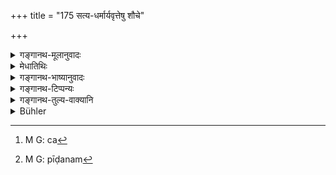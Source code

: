 +++
title = "175 सत्य-धर्मार्यवृत्तेषु शौचे"

+++

<details><summary>गङ्गानथ-मूलानुवादः</summary>

He shall always delight in truthfulness, Law and right conduct, as also in ceanliness (cleanliness?); he shall govern his pupils in accordance with law,—with his speech arms, and belly duly controlled.—(175)
</details>

<details><summary>मेधातिथिः</summary>

**सत्यं** यथादृष्टार्थवादिता । **धर्मः** श्रुतिविषयौ विधिप्रतिषेधौ । सत्यस्य ताद्रूप्ये ऽपि बेदेन निर्देशो ऽतिशयार्थः । अनृतं पुरुषाणां स्वभावभूतम् । अतो यत्नेन पुनः पुनः प्रतिषिध्यते । **आर्यवृत्तं** सदाचारः । **आर्याः** शिष्टास् तेषां **वृत्तम्** आचरितम् । तत्र **आरमेत्** । रतिः परितोषः । एतेष्व् अर्थेषु परितोषो ऽनेन विधीयते । अन्यान् अप्य् एवम् आचारान् दृष्ट्वा मनःप्रसादं कुर्यात् । **शिष्याश्** चैव[^२३३] भार्यापुत्रदासच्छात्रा धर्मेणानुशासनीयाः । "पृष्ठतस् तु शरीरस्य" (म्ध् ८.३००) इत्यादिधर्माः । **वाग्बाहूदरसंयतः** । सत्य् असति च प्रयोजने अबहुभाषिता **वाक्संसमः** । **बाह्वोः संयमो** बाहुबलाश्रयणेन कस्यचिद् अपि अपीडनम्[^२३४] । **उदरस्य संयमो** ऽनौदरिकता अबहुभोजित्वम् । औदरिकता बहुभोजित्वं भोज्यविशेषे गर्धया परगृहे बाहुल्येन भोजनम् । 


[^२३४]:
     M G: pīḍanam


[^२३३]:
     M G: ca

- उक्तो ऽप्य् अर्थः पुनर् उच्यते बहुकृत्वो ऽपि पथ्यं वदितव्यम् इति सर्वत्र पौनरुक्त्यपरिहारः ॥ ४.१७५ ॥
</details>

<details><summary>गङ्गानथ-भाष्यानुवादः</summary>

‘*Truthfulness*,’—the habit of saying things just as they are seen.

‘*Law*,’—Injunctions and Prohibitions contained in the Veda.

Though Truthfulness also would be involved under ‘law,’ yet it has been mentioned separately, with a view to emphasize its special importance.

The fact of the matter is that ‘untruthfulness’ being the very nature of men, it is forbidden again and again with special emphasis.

‘*Right conduct*,’—the conduct of good men. ‘Good men’ are those that are cultured; and the ‘conduct’ or course of action adopted by them.

In all these, ‘*he shall delight*.’ ‘Delight’ is *satisfaction*. Hence, what the text enjoins is satisfaction with those just enumerated; the sense being that ‘he should show satisfaction of mind at the sight of all right forms of activity.’

‘*Pupils*,’—wife, son, slaves and students; these should be governed ‘*in accordance with law*;’ the law being what has been laid down in this connection under 8.299, *et seq*.

‘*With his speech, amis and belly duly controlled*.’— Whether there be necessity or not, if *one* does not speak much, this is what is called ‘control of speech.’ The ‘control of arms’ consists in not causing pain to others by the strength of one’s arms. The ‘control of belly’ consists in non-gluttony, not eating too much;—gluttony consisting in eating much at other people’s houses, with special zest for a particular article of food.

What has been already said before, is repeated over and over again, because wholesome advice is to be given at all times. This is the explanation of all repetitions.—(175)
</details>

<details><summary>गङ्गानथ-टिप्पन्यः</summary>

*Cf*. 4.164; 8.299.
</details>

<details><summary>गङ्गानथ-तुल्य-वाक्यानि</summary>

*Gautama* (1, 50.68, 69, 70).—‘He shall never be fickle with the
generative organ, the stomach, the hands, the feet, speech and eyes. He
shall be devoted to Truthfulness and Rightful Conduct. He shall be the
instructor of well-disciplined pupils; practised in cleanliness, and
devoted to the Veda;—ever harmless, mild, firmly active, self-controlled
and charitable.’
</details>

<details><summary>Bühler</summary>

175	Let him always delight in truthfulness, (obedience to) the sacred law, conduct worthy of an Aryan, and purity; let him chastise his pupils according to the sacred law; let him keep his speech, his arms, and his belly under control.
</details>
